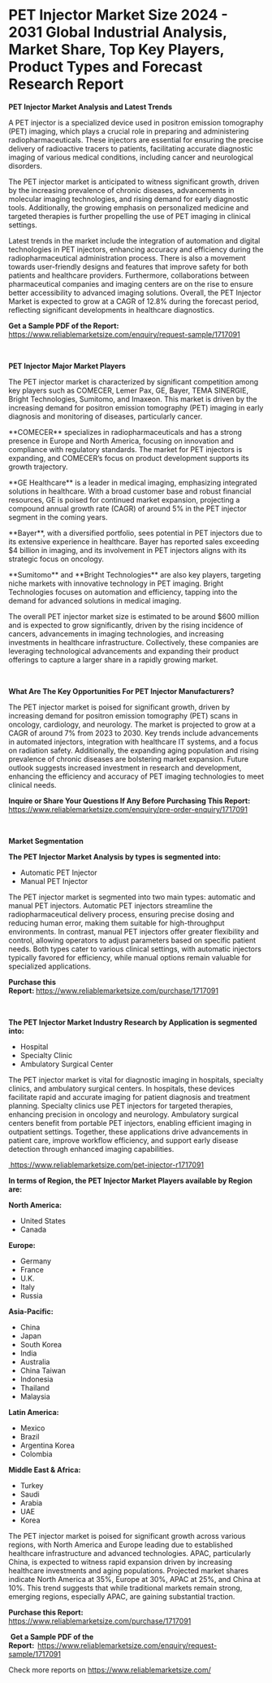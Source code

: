 <p><h1>PET Injector Market Size 2024 - 2031 Global Industrial Analysis, Market Share, Top Key Players, Product Types and Forecast Research Report</h1></p><p><strong>PET Injector Market Analysis and Latest Trends</strong></p>
<p><p>A PET injector is a specialized device used in positron emission tomography (PET) imaging, which plays a crucial role in preparing and administering radiopharmaceuticals. These injectors are essential for ensuring the precise delivery of radioactive tracers to patients, facilitating accurate diagnostic imaging of various medical conditions, including cancer and neurological disorders. </p><p>The PET injector market is anticipated to witness significant growth, driven by the increasing prevalence of chronic diseases, advancements in molecular imaging technologies, and rising demand for early diagnostic tools. Additionally, the growing emphasis on personalized medicine and targeted therapies is further propelling the use of PET imaging in clinical settings. </p><p>Latest trends in the market include the integration of automation and digital technologies in PET injectors, enhancing accuracy and efficiency during the radiopharmaceutical administration process. There is also a movement towards user-friendly designs and features that improve safety for both patients and healthcare providers. Furthermore, collaborations between pharmaceutical companies and imaging centers are on the rise to ensure better accessibility to advanced imaging solutions. Overall, the PET Injector Market is expected to grow at a CAGR of 12.8% during the forecast period, reflecting significant developments in healthcare diagnostics.</p></p>
<p><strong>Get a Sample PDF of the Report:&nbsp;</strong> <a href="https://www.reliablemarketsize.com/enquiry/request-sample/1717091?utm_campaign=1131&utm_medium=2&utm_source=Github&utm_content=ia&utm_term=28122024&utm_id=pet-injector">https://www.reliablemarketsize.com/enquiry/request-sample/1717091</a></p>
<p>&nbsp;</p>
<p><strong>PET Injector Major Market Players</strong></p>
<p><p>The PET injector market is characterized by significant competition among key players such as COMECER, Lemer Pax, GE, Bayer, TEMA SINERGIE, Bright Technologies, Sumitomo, and Imaxeon. This market is driven by the increasing demand for positron emission tomography (PET) imaging in early diagnosis and monitoring of diseases, particularly cancer.</p><p>**COMECER** specializes in radiopharmaceuticals and has a strong presence in Europe and North America, focusing on innovation and compliance with regulatory standards. The market for PET injectors is expanding, and COMECER’s focus on product development supports its growth trajectory.</p><p>**GE Healthcare** is a leader in medical imaging, emphasizing integrated solutions in healthcare. With a broad customer base and robust financial resources, GE is poised for continued market expansion, projecting a compound annual growth rate (CAGR) of around 5% in the PET injector segment in the coming years.</p><p>**Bayer**, with a diversified portfolio, sees potential in PET injectors due to its extensive experience in healthcare. Bayer has reported sales exceeding $4 billion in imaging, and its involvement in PET injectors aligns with its strategic focus on oncology.</p><p>**Sumitomo** and **Bright Technologies** are also key players, targeting niche markets with innovative technology in PET imaging. Bright Technologies focuses on automation and efficiency, tapping into the demand for advanced solutions in medical imaging. </p><p>The overall PET injector market size is estimated to be around $600 million and is expected to grow significantly, driven by the rising incidence of cancers, advancements in imaging technologies, and increasing investments in healthcare infrastructure. Collectively, these companies are leveraging technological advancements and expanding their product offerings to capture a larger share in a rapidly growing market.</p></p>
<p>&nbsp;</p>
<p><strong>What Are The Key Opportunities For PET Injector Manufacturers?</strong></p>
<p><p>The PET injector market is poised for significant growth, driven by increasing demand for positron emission tomography (PET) scans in oncology, cardiology, and neurology. The market is projected to grow at a CAGR of around 7% from 2023 to 2030. Key trends include advancements in automated injectors, integration with healthcare IT systems, and a focus on radiation safety. Additionally, the expanding aging population and rising prevalence of chronic diseases are bolstering market expansion. Future outlook suggests increased investment in research and development, enhancing the efficiency and accuracy of PET imaging technologies to meet clinical needs.</p></p>
<p><strong>Inquire or Share Your Questions If Any Before Purchasing This Report:</strong> <a href="https://www.reliablemarketsize.com/enquiry/pre-order-enquiry/1717091?utm_campaign=1131&utm_medium=2&utm_source=Github&utm_content=ia&utm_term=28122024&utm_id=pet-injector">https://www.reliablemarketsize.com/enquiry/pre-order-enquiry/1717091</a></p>
<p>&nbsp;</p>
<p><strong>Market Segmentation</strong></p>
<p><strong>The PET Injector Market Analysis by types is segmented into:</strong></p>
<p><ul><li>Automatic PET Injector</li><li>Manual PET Injector</li></ul></p>
<p><p>The PET injector market is segmented into two main types: automatic and manual PET injectors. Automatic PET injectors streamline the radiopharmaceutical delivery process, ensuring precise dosing and reducing human error, making them suitable for high-throughput environments. In contrast, manual PET injectors offer greater flexibility and control, allowing operators to adjust parameters based on specific patient needs. Both types cater to various clinical settings, with automatic injectors typically favored for efficiency, while manual options remain valuable for specialized applications.</p></p>
<p><strong>Purchase this Report:&nbsp;</strong><a href="https://www.reliablemarketsize.com/purchase/1717091?utm_campaign=1131&utm_medium=2&utm_source=Github&utm_content=ia&utm_term=28122024&utm_id=pet-injector">https://www.reliablemarketsize.com/purchase/1717091</a></p>
<p>&nbsp;</p>
<p><strong>The PET Injector Market Industry Research by Application is segmented into:</strong></p>
<p><ul><li>Hospital</li><li>Specialty Clinic</li><li>Ambulatory Surgical Center</li></ul></p>
<p><p>The PET injector market is vital for diagnostic imaging in hospitals, specialty clinics, and ambulatory surgical centers. In hospitals, these devices facilitate rapid and accurate imaging for patient diagnosis and treatment planning. Specialty clinics use PET injectors for targeted therapies, enhancing precision in oncology and neurology. Ambulatory surgical centers benefit from portable PET injectors, enabling efficient imaging in outpatient settings. Together, these applications drive advancements in patient care, improve workflow efficiency, and support early disease detection through enhanced imaging capabilities.</p></p>
<p><a href="https://www.reliablemarketsize.com/pet-injector-r1717091?utm_campaign=1131&utm_medium=2&utm_source=Github&utm_content=ia&utm_term=28122024&utm_id=pet-injector">&nbsp;https://www.reliablemarketsize.com/pet-injector-r1717091</a></p>
<p><strong>In terms of Region, the PET Injector Market Players available by Region are:</strong></p>
<p>
    <p> <strong> North America: </strong>
        <ul>
            <li>United States</li>
            <li>Canada</li>
        </ul>
        </p> 
    <p> <strong> Europe: </strong>
        <ul>
            <li>Germany</li>
            <li>France</li>
            <li>U.K.</li>
            <li>Italy</li>
            <li>Russia</li>
        </ul>
        </p> 
    <p> <strong> Asia-Pacific: </strong>
        <ul>
            <li>China</li>
            <li>Japan</li>
            <li>South Korea</li>
            <li>India</li>
            <li>Australia</li>
            <li>China Taiwan</li>
            <li>Indonesia</li>
            <li>Thailand</li>
            <li>Malaysia</li>
        </ul>
        </p> 
    <p> <strong> Latin America: </strong>
        <ul>
            <li>Mexico</li>
            <li>Brazil</li>
            <li>Argentina Korea</li>
            <li>Colombia</li>
        </ul>
        </p> 
    <p> <strong> Middle East & Africa: </strong>
        <ul>
            <li>Turkey</li>
            <li>Saudi</li>
            <li>Arabia</li>
            <li>UAE</li>
            <li>Korea</li>
        </ul>
    </p>
    </p>
<p><p>The PET injector market is poised for significant growth across various regions, with North America and Europe leading due to established healthcare infrastructure and advanced technologies. APAC, particularly China, is expected to witness rapid expansion driven by increasing healthcare investments and aging populations. Projected market shares indicate North America at 35%, Europe at 30%, APAC at 25%, and China at 10%. This trend suggests that while traditional markets remain strong, emerging regions, especially APAC, are gaining substantial traction.</p></p>
<p><strong>Purchase this Report: </strong><a href="https://www.reliablemarketsize.com/purchase/1717091?utm_campaign=1131&utm_medium=2&utm_source=Github&utm_content=ia&utm_term=28122024&utm_id=pet-injector">https://www.reliablemarketsize.com/purchase/1717091</a></p>
<p>&nbsp;<strong>Get a Sample PDF of the Report:&nbsp;&nbsp;</strong><a href="https://www.reliablemarketsize.com/enquiry/request-sample/1717091?utm_campaign=1131&utm_medium=2&utm_source=Github&utm_content=ia&utm_term=28122024&utm_id=pet-injector">https://www.reliablemarketsize.com/enquiry/request-sample/1717091</a></p>
<p><strong></strong></p>
<p>Check more reports on <a href="https://www.reliablemarketsize.com/?utm_campaign=1131&utm_medium=2&utm_source=Github&utm_content=ia&utm_term=28122024&utm_id=pet-injector">https://www.reliablemarketsize.com/</a></p>